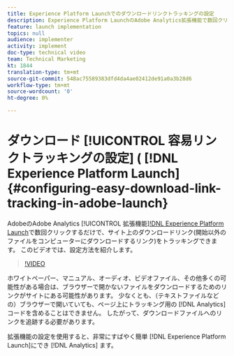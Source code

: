 ```yaml
---
title: Experience Platform Launchでのダウンロードリンクトラッキングの設定
description: Experience Platform LaunchのAdobe Analytics拡張機能で数回クリックするだけで、サイト上のダウンロードリンク（マシン上のブラウザ以外のファイルをダウンロードするリンク）を開始トラッキングできます。 このビデオでは、設定方法を紹介します。
feature: launch implementation
topics: null
audience: implementer
activity: implement
doc-type: technical video
team: Technical Marketing
kt: 1844
translation-type: tm+mt
source-git-commit: 548ac75589383dfd4da4ae02412de91a0a3b28d6
workflow-type: tm+mt
source-wordcount: '0'
ht-degree: 0%

---
```



# ダウンロード [!UICONTROL 容易リンクトラッキングの設定] ( [!DNL Experience Platform Launch] {#configuring-easy-download-link-tracking-in-adobe-launch}

AdobeのAdobe Analytics [!UICONTROL 拡張機能][!DNL Experience Platform Launch]()で数回クリックするだけで、サイト上のダウンロードリンク(開始以外のファイルをコンピューターにダウンロードするリンク)をトラッキングできます。 このビデオでは、設定方法を紹介します。

>[!VIDEO](https://video.tv.adobe.com/v/25762/?quality=12)

ホワイトペーパー、マニュアル、オーディオ、ビデオファイル、その他多くの可能性がある場合は、ブラウザーで開かないファイルをダウンロードするためのリンクがサイトにある可能性があります。 少なくとも、（テキストファイルなどの）ブラウザーで開いていても、ページ上にトラッキング用の [!DNL Analytics] コードを含めることはできません。 したがって、ダウンロードファイルへのリンクを追跡する必要があります。

拡張機能の設定を使用すると、非常にすばやく簡単 [!DNL Experience Platform Launch]にでき [!DNL Analytics] ます。
